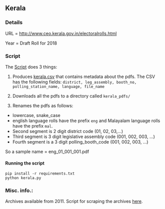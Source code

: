 ## Kerala


### Details

URL = http://www.ceo.kerala.gov.in/electoralrolls.html

Year = Draft Roll for 2018

### Script

The [Script](kerala.py) does 3 things:

1. Produces [kerala.csv](kerala.csv) that contains metadata about the pdfs. The CSV has the following fields: `district, leg_assembly, booth_no, polling_station_name, language, file_name`

2. Downloads all the pdfs to a directory called `kerala_pdfs/`

3. Renames the pdfs as follows:
  * lowercase, snake_case
  * english language rolls have the prefix `eng` and Malayalam language rolls have the prefix `mal`.
  * Second segment is 2 digit district code (01, 02, 03,...)
  * Third segment is 3 digit legislative assembly code (001, 002, 003, ...)
  * Fourth segment is a 3 digit polling_booth_code (001, 002, 003, ...)

  So a sample name = eng_01_001_001.pdf

#### Running the script

```
pip install -r requirements.txt
python kerala.py
```

### Misc. info.:

Archives available from 2011. Script for scraping the archives [here](../kerala_archives/).


